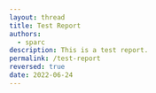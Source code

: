```yaml
---
layout: thread
title: Test Report
authors:
  - sparc
description: This is a test report.
permalink: /test-report
reversed: true
date: 2022-06-24
---
```

